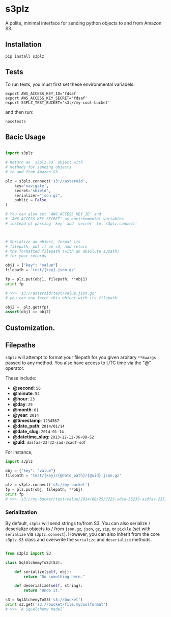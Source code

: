 # s3plz 

A polite, minimal interface for sending python objects 
to and from Amazon S3.

## Installation

```
pip install s3plz
```

## Tests

To run tests, you must first set these 
environmental variabels:

```
export AWS_ACCESS_KEY_ID='fdsaf'
export AWS_ACCESS_KEY_SECRET='fdsaf'
export S3PLZ_TEST_BUCKET='s3://my-cool-bucket'

```
and then run:
```
nosetests
```

## Bacic Usage

```python

import s3plz

# Return an `s3plz.S3` object with 
# methods for sending objects
# to and from Amazon S3.

plz = s3plz.connect('s3://asteroid', 
	key='navigate',
	secret='shield',
	serializer="json.gz",
	public = False
)

# You can also set `AWS_ACCESS_KEY_ID` and 
# `AWS_ACCESS_KEY_SECRET` as environmental variables
# instead of passing `key` and `secret` to `s3plz.connect`



# Serialize an object, format its
# filepath, put it on s3, and return
# the formatted filepath (with an absolute s3path) 
# for your records

obj1 = {"key": "value"}
filepath = 'test/{key}.json.gz'

fp = plz.put(obj1, filepath, **obj1)
print fp

# >>> 's3://asteroid/test/value.json.gz'
# you can now fetch this object with its filepath

obj2 =  plz.get(fp)
assert(obj1 == obj2)

```

## Customization.

## Filepaths

`s3plz` will attempt to format your filepath
for you given arbitary `**kwargs` passed to 
any method. You also have access to UTC 
time via the "@" operator.

These include:

- **@second**: `56`
- **@minute**: `54`
- **@hour**: `23`
- **@day**: `29`
- **@month**: `01`
- **@year**: `2014`
- **@timestamp**: `1234567`
- **@date_path**: `2014/01/14`
- **@date_slug**: `2014-01-14`
- **@datetime_slug**: `2013-12-12-06-08-52`
- **@uid**: `dasfas-23r32-sad-3sadf-sdf`

For instance,

``` python 
import s3plz

obj = {"key": "value"}
filepath = 'test/{key}/{@date_path}/{@uid}.json.gz'

plz = s3plz.connect('s3://my-bucket')
fp = plz.put(obj, filepath, **obj)
print fp 
# >>> 's3://my-bucket/test/value/2014/08/25/3225-sdsa-35235-asdfas-235.json.gz'

```

### Serialization

By default, `s3plz` will send strings to/from S3. You can also serialize / deserialize objects to / from `json.gz`, `json`, `gz`, `zip`, or `pickle` (set with `serialize` via `s3plz.connect`). However, you can also inherit from the core `s3plz.S3` class and overwrite the `serialize` and `deserialize` methods.

```python

from s3plz import S3

class SqlAlchemyToS3(S3):

	def serialize(self, obj):
		return "Do something here."

	def deserialize(self, string):
		return "Undo it."

s3 = SqlAlchemyToS3('s3://bucket')
print s3.get('s3://bucket/file.mycoolformat')
# >>> `A SqLAlchemy Model`
```
